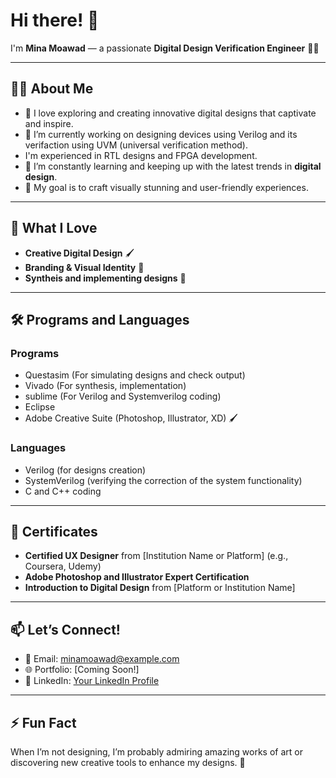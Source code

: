 # Hi there! 👋  
I'm **Mina Moawad** — a passionate **Digital Design Verification Engineer** 🎨✨  

---

## 👨‍💻 **About Me**
- 🌟 I love exploring and creating innovative digital designs that captivate and inspire.  
- 🔭 I’m currently working on designing devices using Verilog and its verifaction using UVM (universal verification method).
- I'm experienced in RTL designs and FPGA development.
- 🌱 I’m constantly learning and keeping up with the latest trends in **digital design**.  
- 🎯 My goal is to craft visually stunning and user-friendly experiences.  

---

## 🎨 **What I Love**  
- **Creative Digital Design** 🖌️  
- **Branding & Visual Identity** 🎨  
- **Syntheis and implementing designs** 📱    

---

## 🛠️ **Programs and Languages**
### **Programs**
-  Questasim (For simulating designs and check output)
-  Vivado (For synthesis, implementation)
-  sublime (For Verilog and Systemverilog coding)
-  Eclipse 
-  Adobe Creative Suite (Photoshop, Illustrator, XD) 🖌️  
 

### **Languages**
- Verilog (for designs creation)
- SystemVerilog (verifying the correction of the system functionality)
- C and C++ coding

---

## 📜 **Certificates**
- **Certified UX Designer** from [Institution Name or Platform] (e.g., Coursera, Udemy)  
- **Adobe Photoshop and Illustrator Expert Certification**  
- **Introduction to Digital Design** from [Platform or Institution Name]  

---

## 📫 **Let’s Connect!**  
- 📧 Email: [minamoawad@example.com](mailto:minamoawad@example.com)  
- 🌐 Portfolio: [Coming Soon!]  
- 💼 LinkedIn: [Your LinkedIn Profile](https://linkedin.com/in/your-profile)  

---

## ⚡ **Fun Fact**  
When I’m not designing, I’m probably admiring amazing works of art or discovering new creative tools to enhance my designs. 🎨  
